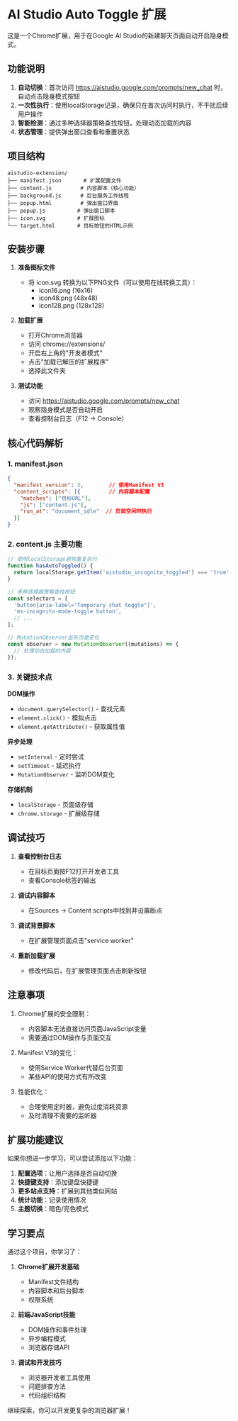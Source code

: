 # AI Studio Auto Toggle 扩展

这是一个Chrome扩展，用于在Google AI Studio的新建聊天页面自动开启隐身模式。

## 功能说明

1. **自动切换**：首次访问 https://aistudio.google.com/prompts/new_chat 时，自动点击隐身模式按钮
2. **一次性执行**：使用localStorage记录，确保只在首次访问时执行，不干扰后续用户操作
3. **智能检测**：通过多种选择器策略查找按钮，处理动态加载的内容
4. **状态管理**：提供弹出窗口查看和重置状态

## 项目结构

```
aistudio-extension/
├── manifest.json       # 扩展配置文件
├── content.js         # 内容脚本（核心功能）
├── background.js      # 后台服务工作线程
├── popup.html         # 弹出窗口界面
├── popup.js          # 弹出窗口脚本
├── icon.svg          # 扩展图标
└── target.html       # 目标按钮的HTML示例
```

## 安装步骤

1. **准备图标文件**
   - 将 icon.svg 转换为以下PNG文件（可以使用在线转换工具）：
     - icon16.png (16x16)
     - icon48.png (48x48) 
     - icon128.png (128x128)

2. **加载扩展**
   - 打开Chrome浏览器
   - 访问 chrome://extensions/
   - 开启右上角的"开发者模式"
   - 点击"加载已解压的扩展程序"
   - 选择此文件夹

3. **测试功能**
   - 访问 https://aistudio.google.com/prompts/new_chat
   - 观察隐身模式是否自动开启
   - 查看控制台日志（F12 -> Console）

## 核心代码解析

### 1. manifest.json
```json
{
  "manifest_version": 3,        // 使用Manifest V3
  "content_scripts": [{         // 内容脚本配置
    "matches": ["目标URL"],
    "js": ["content.js"],
    "run_at": "document_idle"  // 页面空闲时执行
  }]
}
```

### 2. content.js 主要功能
```javascript
// 使用localStorage避免重复执行
function hasAutoToggled() {
  return localStorage.getItem('aistudio_incognito_toggled') === 'true';
}

// 多种选择器策略查找按钮
const selectors = [
  'button[aria-label="Temporary chat toggle"]',
  'ms-incognito-mode-toggle button',
  // ...
];

// MutationObserver监听页面变化
const observer = new MutationObserver((mutations) => {
  // 处理动态加载的内容
});
```

### 3. 关键技术点

**DOM操作**
- `document.querySelector()` - 查找元素
- `element.click()` - 模拟点击
- `element.getAttribute()` - 获取属性值

**异步处理**
- `setInterval` - 定时尝试
- `setTimeout` - 延迟执行
- `MutationObserver` - 监听DOM变化

**存储机制**
- `localStorage` - 页面级存储
- `chrome.storage` - 扩展级存储

## 调试技巧

1. **查看控制台日志**
   - 在目标页面按F12打开开发者工具
   - 查看Console标签的输出

2. **调试内容脚本**
   - 在Sources -> Content scripts中找到并设置断点

3. **调试背景脚本**
   - 在扩展管理页面点击"service worker"

4. **重新加载扩展**
   - 修改代码后，在扩展管理页面点击刷新按钮

## 注意事项

1. Chrome扩展的安全限制：
   - 内容脚本无法直接访问页面JavaScript变量
   - 需要通过DOM操作与页面交互

2. Manifest V3的变化：
   - 使用Service Worker代替后台页面
   - 某些API的使用方式有所改变

3. 性能优化：
   - 合理使用定时器，避免过度消耗资源
   - 及时清理不需要的监听器

## 扩展功能建议

如果你想进一步学习，可以尝试添加以下功能：

1. **配置选项**：让用户选择是否自动切换
2. **快捷键支持**：添加键盘快捷键
3. **更多站点支持**：扩展到其他类似网站
4. **统计功能**：记录使用情况
5. **主题切换**：暗色/亮色模式

## 学习要点

通过这个项目，你学习了：

1. **Chrome扩展开发基础**
   - Manifest文件结构
   - 内容脚本和后台脚本
   - 权限系统

2. **前端JavaScript技能**
   - DOM操作和事件处理
   - 异步编程模式
   - 浏览器存储API

3. **调试和开发技巧**
   - 浏览器开发者工具使用
   - 问题排查方法
   - 代码组织结构

继续探索，你可以开发更复杂的浏览器扩展！